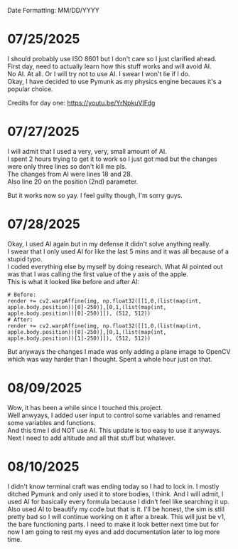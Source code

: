 Date Formatting: MM/DD/YYYY

# 07/25/2025
I should probably use ISO 8601 but I don't care so I just clarified ahead.<br />
First day, need to actually learn how this stuff works and will avoid AI.<br />
No AI. At all. Or I will try not to use AI. I swear I won't lie if I do.<br />
Okay, I have decided to use Pymunk as my physics engine becaues it's a popular choice.

Credits for day one: https://youtu.be/YrNpkuVIFdg

# 07/27/2025

I will admit that I used a very, very, small amount of AI.<br />
I spent 2 hours trying to get it to work so I just got mad
but the changes were only three lines so don't kill me pls.<br />
The changes from AI were lines 18 and 28.<br />
Also line 20 on the position (2nd) parameter.

But it works now so yay. I feel guilty though, I'm sorry guys.

# 07/28/2025

Okay, I used AI again but in my defense it didn't solve anything really.<br />
I swear that I only used AI for like the last 5 mins and it was all because of a stupid typo.<br />
I coded everything else by myself by doing research. What AI pointed out was that I was calling the first value of the y axis of the apple.<br />
This is what it looked like before and after AI:
```
# Before:
render += cv2.warpAffine(img, np.float32([[1,0,(list(map(int, apple.body.position))[0]-250)],[0,1,(list(map(int, apple.body.position))[0]-250)]]), (512, 512))
# After:
render += cv2.warpAffine(img, np.float32([[1,0,(list(map(int, apple.body.position))[0]-250)],[0,1,(list(map(int, apple.body.position))[1]-250)]]), (512, 512))
```
But anyways the changes I made was only adding a plane image to OpenCV which was way harder than I thought. Spent a whole hour just on that.

# 08/09/2025

Wow, it has been a while since I touched this project.<br />
Well anwyays, I added user input to control some variables and renamed some variables and functions.<br />
And this time I did NOT use AI. This update is too easy to use it anyways.<br />
Next I need to add altitude and all that stuff but whatever.

# 08/10/2025

I didn't know terminal craft was ending today so I had to lock in.
I mostly ditched Pymunk and only used it to store bodies, I think.
And I will admit, I used AI for basically every formula because I didn't feel like searching it up.
Also used AI to beautify my code but that is it.
I'll be honest, the sim is still pretty bad so I will continue working on it after a break.
This will just be v1, the bare functioning parts.
I need to make it look better next time but for now I am going to rest my eyes and add documentation later to log more time.
